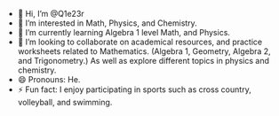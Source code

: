 - 👋 Hi, I’m @Q1e23r
- 👀 I’m interested in Math, Physics, and Chemistry.
- 🌱 I’m currently learning Algebra 1 level Math, and Physics.
- 💞️ I’m looking to collaborate on academical resources, and practice worksheets related to Mathematics. (Algebra 1, Geometry, Algebra 2, and Trigonometry.) As well as explore different topics in physics and chemistry.
- 😄 Pronouns: He.
- ⚡ Fun fact: I enjoy participating in sports such as cross country, volleyball, and swimming.
